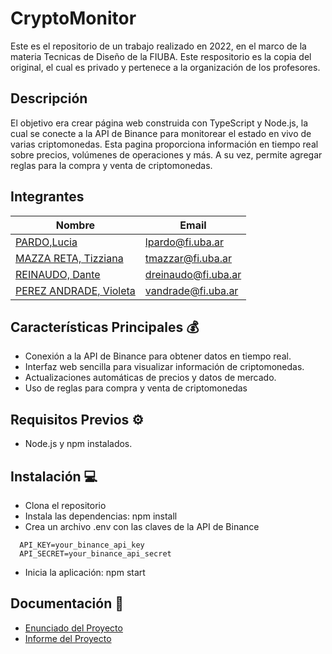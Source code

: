 # CryptoMonitor

Este es el repositorio de un trabajo realizado en 2022, en el marco de la materia Tecnicas de Diseño de la FIUBA. Este respositorio es la copia del original, el cual es privado y pertenece a la organización de los profesores.

## Descripción

El objetivo era crear página web construida con TypeScript y Node.js, la cual se conecte a la API de Binance para monitorear el estado en vivo de varias criptomonedas. Esta pagina proporciona información en tiempo real sobre precios, volúmenes de operaciones y más. A su vez, permite agregar reglas para la compra y venta de criptomonedas.

## Integrantes

Nombre |   Email
------ |  -------------
[PARDO,Lucia](https://github.com/luciaPardo) | lpardo@fi.uba.ar
[MAZZA RETA, Tizziana](https://github.com/tizziana) | tmazzar@fi.uba.ar
[REINAUDO, Dante](https://github.com/DanteReinaudo) | dreinaudo@fi.uba.ar
[PEREZ ANDRADE, Violeta](https://github.com/violetaperezandrade) | vandrade@fi.uba.ar

## Características Principales 💰
- Conexión a la API de Binance para obtener datos en tiempo real.
- Interfaz web sencilla para visualizar información de criptomonedas.
- Actualizaciones automáticas de precios y datos de mercado.
- Uso de reglas para compra y venta de criptomonedas

## Requisitos Previos ⚙️
- Node.js y npm instalados.

## Instalación 💻
- Clona el repositorio
- Instala las dependencias: npm install
- Crea un archivo .env con las claves de la API de Binance
```console
  API_KEY=your_binance_api_key
  API_SECRET=your_binance_api_secret
```
- Inicia la aplicación: npm start
  
## Documentación 📖
- [Enunciado del Proyecto](./docs/Enunciado_TP_-_CryptoMonitor.pdf)
- [Informe del Proyecto](./docs/Informe_TDD.pdf)



  
